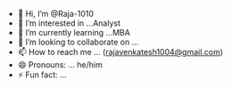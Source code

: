 - 👋 Hi, I’m @Raja-1010
- 👀 I’m interested in ...Analyst
- 🌱 I’m currently learning ...MBA 
- 💞️ I’m looking to collaborate on ...
- 📫 How to reach me ... (rajavenkatesh1004@gmail.com)
- 😄 Pronouns: ... he/him
- ⚡ Fun fact: ... 

<!---
Raja-1010/Raja-1010 is a ✨ special ✨ repository because its `README.md` (this file) appears on your GitHub profile.
You can click the Preview link to take a look at your changes.
--->
